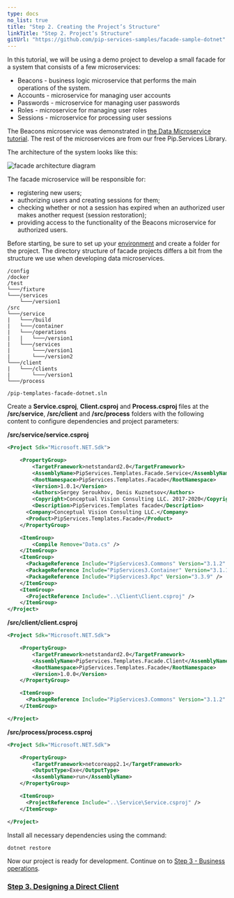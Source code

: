 ```yaml
---
type: docs
no_list: true
title: "Step 2. Creating the Project’s Structure"
linkTitle: "Step 2. Project’s Structure" 
gitUrl: "https://github.com/pip-services-samples/facade-sample-dotnet"
---
```


In this tutorial, we will be using a demo project to develop a small facade for a system that consists of a few microservices:

- Beacons - business logic microservice that performs the main operations of the system.
- Accounts - microservice for managing user accounts
- Passwords - microservice for managing user passwords
- Roles - microservice for managing user roles
- Sessions - microservice for processing user sessions

The Beacons microservice was demonstrated in [the Data Microservice tutorial](../../data_microservice). The rest of the microservices are from our free Pip.Services Library.


The architecture of the system looks like this:

![facade architecture diagram](/images/tutorials/microservice_facade/facade_architecture_diagram1.png)

The facade microservice will be responsible for:

- registering new users;
- authorizing users and creating sessions for them;
- checking whether or not a session has expired when an authorized user makes another request (session restoration);
- providing access to the functionality of the Beacons microservice for authorized users.

Before starting, be sure to set up your [environment](../../../getting_started/setup_environment) and create a folder for the project. The directory structure of facade projects differs a bit from the structure we use when developing data microservices.

```
/config
/docker
/test
└───/fixture
└───/services
    └───/version1
/src
└───/service
|   └───/build
|   └───/container
|   └───/operations
|   |   └───/version1
|   └───/services
|       └───/version1
|       └───/version2
└───/client
|   └───/clients
|       └───/version1
└───/process

/pip-templates-facade-dotnet.sln
```

Create a **Service.csproj**, **Client.csproj** and **Process.csproj** files at the **/src/service**, **/src/client** and **/src/process** folders with the following content to configure dependencies and project parameters:

**/src/service/service.csproj**

```xml
<Project Sdk="Microsoft.NET.Sdk">

    <PropertyGroup>
        <TargetFramework>netstandard2.0</TargetFramework>
        <AssemblyName>PipServices.Templates.Facade.Service</AssemblyName>
        <RootNamespace>PipServices.Templates.Facade</RootNamespace>
        <Version>1.0.1</Version>
        <Authors>Sergey Seroukhov, Denis Kuznetsov</Authors>
        <Copyright>Conceptual Vision Consulting LLC. 2017-2020</Copyright>
        <Description>PipServices.Templates facade</Description>
      <Company>Conceptual Vision Consulting LLC.</Company>
      <Product>PipServices.Templates.Facade</Product>
    </PropertyGroup>

    <ItemGroup>
        <Compile Remove="Data.cs" />
    </ItemGroup>
    <ItemGroup>
      <PackageReference Include="PipServices3.Commons" Version="3.1.2" />
      <PackageReference Include="PipServices3.Container" Version="3.1.1" />
      <PackageReference Include="PipServices3.Rpc" Version="3.3.9" />
    </ItemGroup>
    <ItemGroup>
      <ProjectReference Include="..\Client\Client.csproj" />
    </ItemGroup>
</Project>
```

**/src/client/client.csproj**
```xml
<Project Sdk="Microsoft.NET.Sdk">

    <PropertyGroup>
        <TargetFramework>netstandard2.0</TargetFramework>
        <AssemblyName>PipServices.Templates.Facade.Client</AssemblyName>
        <RootNamespace>PipServices.Templates.Facade</RootNamespace>
        <Version>1.0.0</Version>
    </PropertyGroup>

    <ItemGroup>
      <PackageReference Include="PipServices3.Commons" Version="3.1.2" />
    </ItemGroup>

</Project>

```

**/src/process/process.csproj**
```xml
<Project Sdk="Microsoft.NET.Sdk">

    <PropertyGroup>
        <TargetFramework>netcoreapp2.1</TargetFramework>
        <OutputType>Exe</OutputType>
        <AssemblyName>run</AssemblyName>
    </PropertyGroup>

    <ItemGroup>
      <ProjectReference Include="..\Service\Service.csproj" />
    </ItemGroup>

</Project>

```

Install all necessary dependencies using the command:

```bash
dotnet restore
```

Now our project is ready for development. Continue on to [Step 3 - Business operations](../step2).


<span class="hide-title-link">

### [Step 3. Designing a Direct Client](../step2)

</span>

